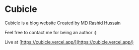 # Cubicle

Cubicle is a blog website Created by [MD Rashid Hussain](https://m3rashid.netlify.app/)

Feel free to contact me for being an author :)

Live at [https://cubicle.vercel.app/](https://cubicle.vercel.app/)
